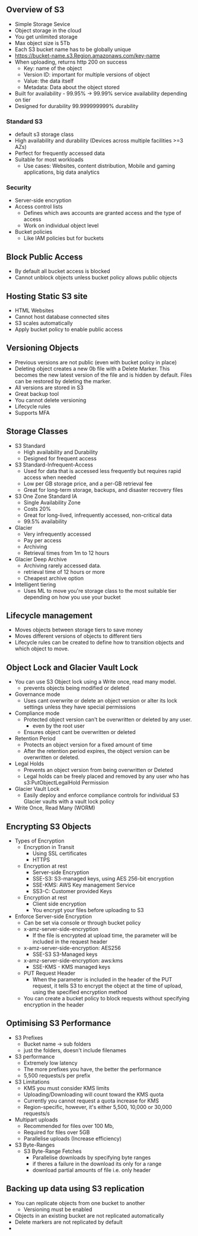 ## Overview of S3
- Simple Storage Sevice
- Object storage in the cloud
- You get unlimited storage
- Max object size is 5Tb
- Each S3 bucket name has to be globally unique
- https://bucket-name.s3.Region.amazonaws.com/key-name
- When uploading, returns http 200 on success
	- Key: name of the object
	- Version ID: important for multiple versions of object
	- Value: the data itself
	- Metadata: Data about the object stored
- Built for availability - 99.95% -> 99.99% service availability depending on tier
- Designed for durability 99.999999999% durability


### Standard S3
- default s3 storage class
- High availability and durability (Devices across multiple facilities >=3 AZs)
- Perfect for frequently accessed data
- Suitable for most workloads
	- Use cases: Websites, content distribution, Mobile and gaming applications, big data analytics

### Security
- Server-side encryption
- Access control lists
	- Defines which aws accounts are granted access and the type of access
	- Work on individual object level
- Bucket policies
	- Like IAM policies but for buckets

## Block Public Access
- By default all bucket access is blocked
- Cannot unblock objects unless bucket policy allows public objects

## Hosting Static S3 site
- HTML Websites
- Cannot host database connected sites
- S3 scales automatically
- Apply bucket policy to enable public access

## Versioning Objects
- Previous versions are not public (even with bucket policy in place)
- Deleting object creates a new 0b file with a Delete Marker. This becomes the new latest version of the file and is hidden by default. Files can be restored by deleting the marker.
- All versions are stored in S3
- Great backup tool
- You cannot delete versioning
- Lifecycle rules
- Supports MFA

## Storage Classes
- S3 Standard
	- High availability and Durability
	- Designed for frequent access
- S3 Standard-Infrequent-Access
	- Used for data that is accessed less frequently but requires rapid access when needed
	- Low per GB storage price, and a per-GB retrieval fee
	- Great for long-term storage, backups, and disaster recovery files
- S3 One Zone Standard IA
	- Single Availability Zone
	- Costs 20%
	- Great for long-lived, infrequently accessed, non-critical data
	- 99.5% availability
- Glacier
	- Very infrequently accessed
	- Pay per access
	- Archiving
	- Retrieval times from 1m to 12 hours
- Glacier Deep Archive
	- Archiving rarely accessed data. 
	- retrieval time of 12 hours or more
	- Cheapest archive option
- Intelligent tiering
	- Uses ML to move you're storage class to the most suitable tier depending on how you use your bucket

## Lifecycle management
- Moves objects between storage tiers to save money
- Moves different versions of objects to different tiers
- Lifecycle rules can be created to define how to transition objects and which object to move.

## Object Lock and Glacier Vault Lock
- You can use S3 Object lock using a Write once, read many model.
	- prevents objects being modified or deleted
- Governance mode
	- Uses cant overwrite or delete an object version or alter its lock settings unless they have special permissions
- Compliance mode
	- Protected object version can't be overwritten or deleted by any user.
		- even by the root user
	- Ensures object cant be overwritten or deleted
- Retention Period
	- Protects an object version for a fixed amount of time
	- After the retention period expires, the object version can be overwritten or deleted. 
- Legal Holds
	- Prevents an object version from being overwritten or Deleted
	- Legal holds can be freely placed and removed by any user who has s3:PutObjectLegalHold Permission
- Glacier Vault Lock
	- Easily deploy and enforce compliance controls for individual S3 Glacier vaults with a vault lock policy
- Write Once, Read Many (WORM)

## Encrypting S3 Objects
- Types of Encryption
	- Encryption in Transit
		- Using SSL certificates
		- HTTPS
	- Encryption at rest
		- Server-side Encryption
		- SSE-S3: S3-managed keys, using AES 256-bit encryption
		- SSE-KMS: AWS Key management Service
		- SS3-C: Customer provided Keys
	- Encryption at rest
		- Client side encryption
		- You encrypt your files before uploading to S3
- Enforce Server-side Encryption
	- Can be set via console or through bucket policy
	- x-amz-server-side-encryption
		- If the file is encrypted at upload time, the parameter will be included in the request header
	- x-amz-server-side-encryption: AES256
		- SSE-S3 S3-Managed keys
	- x-amz-server-side-encryption: aws:kms
		- SSE-KMS - KMS managed keys
	- PUT Request Header
		- When the parameter is included in the header of the PUT request, it tells S3 to encrypt the object at the time of upload, using the specified encryption method
	- You can create a bucket policy to block requests without specifying encryption in the header

## Optimising S3 Performance
- S3 Prefixes
	- Bucket name -> sub folders
	- just the folders, doesn't include filenames
- S3 performance
	- Extremely low latency
	- The more prefixes you have, the better the performance
	- 5,500 requests/s per prefix
- S3 Limitations
	- KMS you must consider KMS limits
	- Uploading/Downloading will count toward the KMS quota
	- Currently you cannot request a quota increase for KMS
	- Region-specific, however, it's either 5,500, 10,000 or 30,000 requests/s
- Multipart uploads
	- Recommended for files over 100 Mb,
	- Required for files over 5GB
	- Parallelise uploads (Increase efficiency)
- S3 Byte-Ranges
	- S3 Byte-Range Fetches
		- Parallelise downloads by specifying byte ranges
		- if theres a failure in the download its only for a range
		- download partial amounts of file i.e. only header

## Backing up data using S3 replication
- You can replicate objects from one bucket to another
	- Versioning must be enabled
- Objects in an existing bucket are not replicated automatically
- Delete markers are not replicated by default
- 